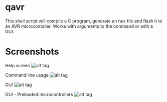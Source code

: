 # qavr
This shell script will compile a C program, generate an hex file and flash it to an AVR microcontoller.
Works with arguments to the command or with a GUI.


# Screenshots
Help screen
![alt tag](http://i.imgur.com/gezSLBH.png)

Command line usage
![alt tag](http://i.imgur.com/mlgsDKx.png)

GUI
![alt tag](http://i.imgur.com/89ru5bZ.png)

GUI - Preloaded microcontrollers
![alt tag](http://i.imgur.com/xJaghgg.png)


